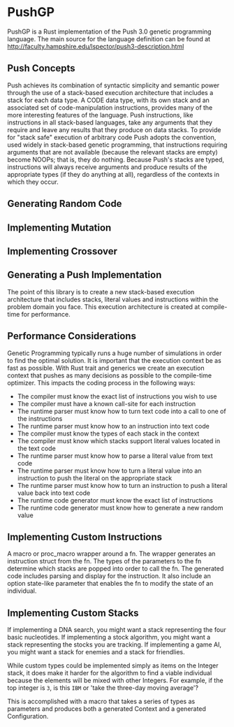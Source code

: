 # PushGP
PushGP is a Rust implementation of the Push 3.0 genetic programming language. The main source for the language
definition can be found at http://faculty.hampshire.edu/lspector/push3-description.html

## Push Concepts
Push achieves its combination of syntactic simplicity and semantic power through the use of a stack-based execution architecture that includes a stack for each data type. A CODE data type, with its own stack and an associated set of code-manipulation instructions, provides many of the more interesting features of the language. Push instructions, like instructions in all stack-based languages, take any arguments that they require and leave any results that they produce on data stacks. To provide for "stack safe" execution of arbitrary code Push adopts the convention, used widely in stack-based genetic programming, that instructions requiring arguments that are not available (because the relevant stacks are empty) become NOOPs; that is, they do nothing. Because Push's stacks are typed, instructions will always receive arguments and produce results of the appropriate types (if they do anything at all), regardless of the contexts in which they occur.

## Generating Random Code

## Implementing Mutation

## Implementing Crossover



## Generating a Push Implementation
The point of this library is to create a new stack-based execution architecture that includes stacks, literal values and instructions
within the problem domain you face. This execution architecture is created at compile-time for performance.

## Performance Considerations
Genetic Programming typically runs a huge number of simulations in order to find the optimal solution. It is important that the execution context be as fast
as possible. With Rust trait and generics we create an execution context that pushes as many decisions as possible to the compile-time optimizer. This impacts
the coding process in the following ways:
- The compiler must know the exact list of instructions you wish to use
- The compiler must have a known call-site for each instruction
- The runtime parser must know how to turn text code into a call to one of the instructions
- The runtime parser must know how to an instruction into text code
- The compiler must know the types of each stack in the context
- The compiler must know which stacks support literal values located in the text code
- The runtime parser must know how to parse a literal value from text code
- The runtime parser must know how to turn a literal value into an instruction to push the literal on the appropriate stack
- The runtime parser must know how to turn an instruction to push a literal value back into text code
- The runtime code generator must know the exact list of instructions
- The runtime code generator must know how to generate a new random value



## Implementing Custom Instructions
A macro or proc_macro wrapper around a fn. The wrapper generates an instruction struct from the fn. The types of the
parameters to the fn determine which stacks are popped into order to call the fn. The generated code includes parsing
and display for the instruction. It also include an option state-like parameter that enables the fn to modify the
state of an individual.

## Implementing Custom Stacks
If implementing a DNA search, you might want a stack representing the four basic nucleotides. If implementing a stock
algorithm, you might want a stack representing the stocks you are tracking. If implementing a game AI, you might want a
stack for enemies and a stack for friendlies.

While custom types could be implemented simply as items on the Integer stack, it does make it harder for the algorithm
to find a viable individual because the elements will be mixed with other Integers. For example, if the top integer is
`3`, is this `IBM` or 'take the three-day moving average'?

This is accomplished with a macro that takes a series of types as parameters and produces both a generated Context and
a generated Configuration.